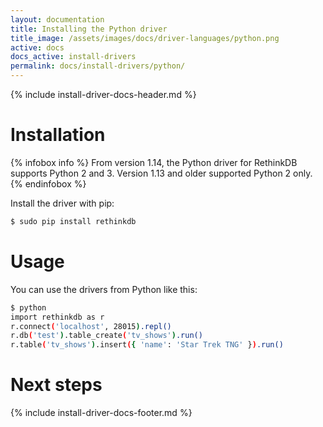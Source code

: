 ```yaml
---
layout: documentation
title: Installing the Python driver
title_image: /assets/images/docs/driver-languages/python.png
active: docs
docs_active: install-drivers
permalink: docs/install-drivers/python/
---
```

{% include install-driver-docs-header.md %}

# Installation #

{% infobox info %}
From version 1.14, the Python driver for RethinkDB supports Python 2 and 3. Version 1.13 and older supported Python 2 
only.
{% endinfobox %}

Install the driver with pip:

```bash
$ sudo pip install rethinkdb
```

# Usage #

You can use the drivers from Python like this:

```bash
$ python
import rethinkdb as r
r.connect('localhost', 28015).repl()
r.db('test').table_create('tv_shows').run()
r.table('tv_shows').insert({ 'name': 'Star Trek TNG' }).run()
```

# Next steps #

{% include install-driver-docs-footer.md %}
